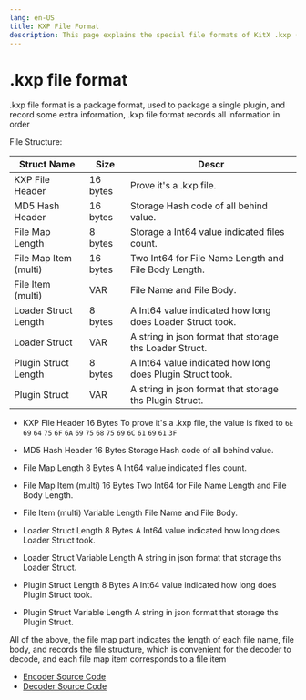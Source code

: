 ```yaml
---
lang: en-US
title: KXP File Format
description: This page explains the special file formats of KitX .kxp (KitX Extensions Package)
---
```


# .kxp file format
.kxp file format is a package format, used to package a single plugin, and record some extra information, .kxp file format records all information in order

File Structure:

| Struct Name           | Size     | Descr                                                     |
|-----------------------|----------|-----------------------------------------------------------|
| KXP File Header       | 16 bytes | Prove it's a .kxp file.                                   |
| MD5 Hash Header       | 16 bytes | Storage Hash code of all behind value.                    |
| File Map Length       | 8 bytes  | Storage a Int64 value indicated files count.              |
| File Map Item (multi) | 16 bytes | Two Int64 for File Name Length and File Body Length.      |
| File Item (multi)     | VAR      | File Name and File Body.                                  |
| Loader Struct Length  | 8 bytes  | A Int64 value indicated how long does Loader Struct took. |
| Loader Struct         | VAR      | A string in json format that storage ths Loader Struct.   |
| Plugin Struct Length  | 8 bytes  | A Int64 value indicated how long does Plugin Struct took. |
| Plugin Struct         | VAR      | A string in json format that storage ths Plugin Struct.   |

* KXP File Header
    16 Bytes
    To prove it's a .kxp file, the value is fixed to `6E` `69` `64` `75` `6F` `6A` `69` `75` `68` `75` `69` `6C` `61` `69` `61` `3F`

* MD5 Hash Header
    16 Bytes
    Storage Hash code of all behind value.

* File Map Length
    8 Bytes
    A Int64 value indicated files count.

* File Map Item (multi)
    16 Bytes
    Two Int64 for File Name Length and File Body Length.

* File Item (multi)
    Variable Length
    File Name and File Body.

* Loader Struct Length
    8 Bytes
    A Int64 value indicated how long does Loader Struct took.

* Loader Struct
    Variable Length
    A string in json format that storage ths Loader Struct.

* Plugin Struct Length
    8 Bytes
    A Int64 value indicated how long does Plugin Struct took.

* Plugin Struct
    Variable Length
    A string in json format that storage ths Plugin Struct.

All of the above, the file map part indicates the length of each file name, file body, and records the file structure, which is convenient for the decoder to decode, and each file map item corresponds to a file item

* [Encoder Source Code](https://github.com/Crequency/KitX-File-Format-Helper/blob/main/KitX.KXP.Helper/Encoder.cs)
* [Decoder Source Code](https://github.com/Crequency/KitX-File-Format-Helper/blob/main/KitX.KXP.Helper/Decoder.cs)
